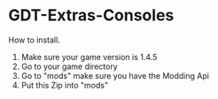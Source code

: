 GDT-Extras-Consoles
===================

How to install.
1. Make sure your game version is 1.4.5
2. Go to your game directory
3. Go to "mods" make sure you have the Modding Api
4. Put this Zip into "mods"
